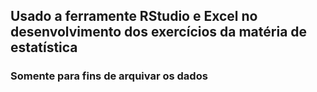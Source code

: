 ## Usado a ferramente RStudio e Excel no desenvolvimento dos exercícios da matéria de estatística

### Somente para fins de arquivar os dados
